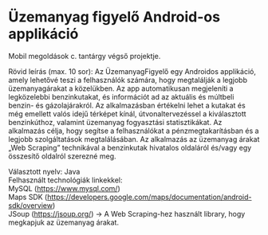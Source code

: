 # Üzemanyag figyelő Android-os applikáció
Mobil megoldások c. tantárgy végső projektje.

Rövid leírás (max. 10 sor): Az ÜzemanyagFigyelő egy Androidos applikáció, amely lehetővé teszi 
a felhasználók számára, hogy megtalálják a legjobb üzemanyagárakat a közelükben. Az app 
automatikusan megjeleníti a legközelebbi benzinkutakat, és információt ad az aktuális és 
múltbeli benzin- és gázolajárakról. Az alkalmazásban értékelni lehet a kutakat és még emellett 
valós idejű térképet kínál, útvonaltervezéssel a kiválasztott benzinkúthoz, valamint üzemanyag
fogyasztási statisztikákat. Az alkalmazás célja, hogy segítse a felhasználókat a 
pénzmegtakarításban és a legjobb szolgáltatások megtalálásában. Az alkalmazás az üzemanyag 
árakat  „Web Scraping”  technikával a benzinkutak hivatalos oldaláról és/vagy egy összesítő 
oldalról szerezné meg.

Választott nyelv: Java  
Felhasznált technológiák linkekkel:  
MySQL (https://www.mysql.com/)  
Maps SDK (https://developers.google.com/maps/documentation/android-sdk/overview)  
JSoup (https://jsoup.org/) -> A Web Scraping-hez használt library, hogy megkapjuk az üzemanyag árakat. 

